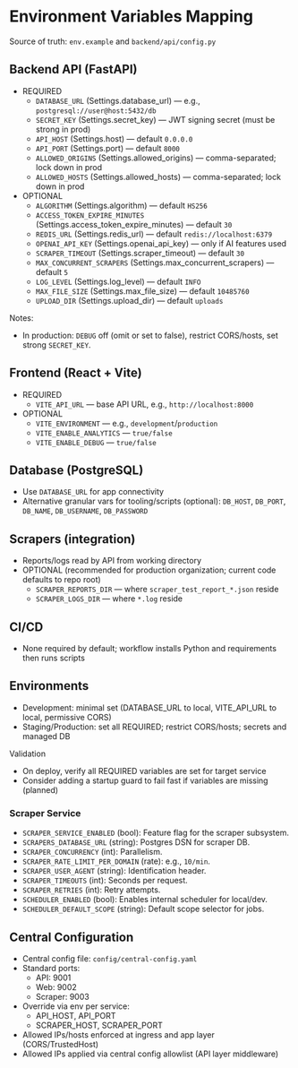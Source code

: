 # Environment Variables Mapping

Source of truth: `env.example` and `backend/api/config.py`

## Backend API (FastAPI)
- REQUIRED
  - `DATABASE_URL` (Settings.database_url) — e.g., `postgresql://user@host:5432/db`
  - `SECRET_KEY` (Settings.secret_key) — JWT signing secret (must be strong in prod)
  - `API_HOST` (Settings.host) — default `0.0.0.0`
  - `API_PORT` (Settings.port) — default `8000`
  - `ALLOWED_ORIGINS` (Settings.allowed_origins) — comma-separated; lock down in prod
  - `ALLOWED_HOSTS` (Settings.allowed_hosts) — comma-separated; lock down in prod
- OPTIONAL
  - `ALGORITHM` (Settings.algorithm) — default `HS256`
  - `ACCESS_TOKEN_EXPIRE_MINUTES` (Settings.access_token_expire_minutes) — default `30`
  - `REDIS_URL` (Settings.redis_url) — default `redis://localhost:6379`
  - `OPENAI_API_KEY` (Settings.openai_api_key) — only if AI features used
  - `SCRAPER_TIMEOUT` (Settings.scraper_timeout) — default `30`
  - `MAX_CONCURRENT_SCRAPERS` (Settings.max_concurrent_scrapers) — default `5`
  - `LOG_LEVEL` (Settings.log_level) — default `INFO`
  - `MAX_FILE_SIZE` (Settings.max_file_size) — default `10485760`
  - `UPLOAD_DIR` (Settings.upload_dir) — default `uploads`

Notes:
- In production: `DEBUG` off (omit or set to false), restrict CORS/hosts, set strong `SECRET_KEY`.

## Frontend (React + Vite)
- REQUIRED
  - `VITE_API_URL` — base API URL, e.g., `http://localhost:8000`
- OPTIONAL
  - `VITE_ENVIRONMENT` — e.g., `development`/`production`
  - `VITE_ENABLE_ANALYTICS` — `true/false`
  - `VITE_ENABLE_DEBUG` — `true/false`

## Database (PostgreSQL)
- Use `DATABASE_URL` for app connectivity
- Alternative granular vars for tooling/scripts (optional): `DB_HOST`, `DB_PORT`, `DB_NAME`, `DB_USERNAME`, `DB_PASSWORD`

## Scrapers (integration)
- Reports/logs read by API from working directory
- OPTIONAL (recommended for production organization; current code defaults to repo root)
  - `SCRAPER_REPORTS_DIR` — where `scraper_test_report_*.json` reside
  - `SCRAPER_LOGS_DIR` — where `*.log` reside

## CI/CD
- None required by default; workflow installs Python and requirements then runs scripts

## Environments
- Development: minimal set (DATABASE_URL to local, VITE_API_URL to local, permissive CORS)
- Staging/Production: set all REQUIRED; restrict CORS/hosts; secrets and managed DB

Validation
- On deploy, verify all REQUIRED variables are set for target service
- Consider adding a startup guard to fail fast if variables are missing (planned)

### Scraper Service
- `SCRAPER_SERVICE_ENABLED` (bool): Feature flag for the scraper subsystem.
- `SCRAPERS_DATABASE_URL` (string): Postgres DSN for scraper DB.
- `SCRAPER_CONCURRENCY` (int): Parallelism.
- `SCRAPER_RATE_LIMIT_PER_DOMAIN` (rate): e.g., `10/min`.
- `SCRAPER_USER_AGENT` (string): Identification header.
- `SCRAPER_TIMEOUTS` (int): Seconds per request.
- `SCRAPER_RETRIES` (int): Retry attempts.
- `SCHEDULER_ENABLED` (bool): Enables internal scheduler for local/dev.
- `SCHEDULER_DEFAULT_SCOPE` (string): Default scope selector for jobs.

## Central Configuration
- Central config file: `config/central-config.yaml`
- Standard ports:
  - API: 9001
  - Web: 9002
  - Scraper: 9003
- Override via env per service:
  - API_HOST, API_PORT
  - SCRAPER_HOST, SCRAPER_PORT
- Allowed IPs/hosts enforced at ingress and app layer (CORS/TrustedHost)
- Allowed IPs applied via central config allowlist (API layer middleware)